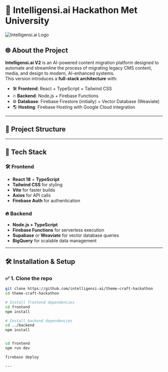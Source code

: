 # 🚀 Intelligensi.ai Hackathon Met University

![Intelligensi.ai Logo](./public/Intelligensi-logo.png)

## 🌐 **About the Project**
**Intelligensi.ai V2** is an AI-powered content migration platform designed to automate and streamline the process of migrating legacy CMS content, media, and design to modern, AI-enhanced systems.  
This version introduces a **full-stack architecture** with:
- 🛠️ **Frontend**: React + TypeScript + Tailwind CSS  
- 🔥 **Backend**: Node.js + Firebase Functions  
- ⚙️ **Database**: Firebase Firestore (initially) + Vector Database (Weaviate)  
- 🌎 **Hosting**: Firebase Hosting with Google Cloud integration  

---

## 📁 **Project Structure**

---

## 🚀 **Tech Stack**
### 🛠️ **Frontend**
- **React 18** + **TypeScript**  
- **Tailwind CSS** for styling  
- **Vite** for faster builds  
- **Axios** for API calls  
- **Firebase Auth** for authentication  

### 🔥 **Backend**
- **Node.js + TypeScript**  
- **Firebase Functions** for serverless execution  
- **Supabase** or **Weaviate** for vector database queries  
- **BigQuery** for scalable data management  

---

## 🛠️ **Installation & Setup**
### ✅ **1. Clone the repo**
```bash
git clone https://github.com/intelligensi-ai/theme-craft-hackathon
cd theme-craft-hackathon

# Install frontend dependencies
cd frontend
npm install

# Install backend dependencies
cd ../backend
npm install


cd frontend
npm run dev

firebase deploy

---


